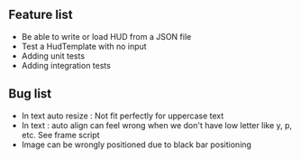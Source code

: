 ## Feature list
- Be able to write or load HUD from a JSON file
- Test a HudTemplate with no input
- Adding unit tests
- Adding integration tests

## Bug list

- In text auto resize : Not fit perfectly for uppercase text
- In text : auto align can feel wrong when we don't have low letter like y, p, etc. See frame script
- Image can be wrongly positioned due to black bar positioning